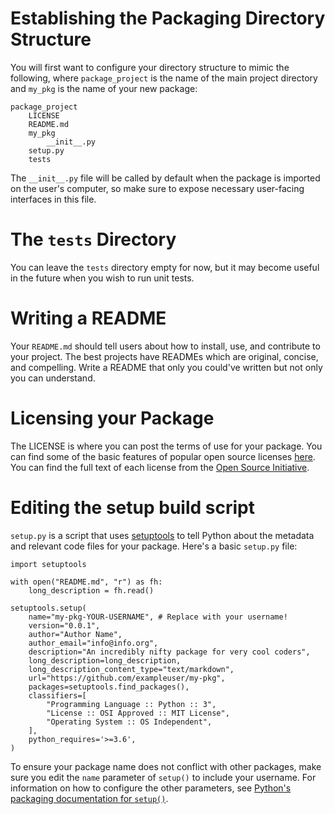 # Establishing the Packaging Directory Structure

You will first want to configure your directory structure to mimic the following, where `package_project` is the name of the main project directory and `my_pkg` is the name of your new package:

    package_project
        LICENSE
        README.md
        my_pkg
            __init__.py
        setup.py
        tests

The `__init__.py` file will be called by default when the package is imported on the user's computer, so make sure to expose necessary user-facing interfaces in this file.

# The `tests` Directory
You can leave the `tests` directory empty for now, but it may become useful in the future when you wish to run unit tests.

# Writing a README
Your `README.md` should tell users about how to install, use, and contribute to your project. The best projects have READMEs which are original, concise, and compelling. Write a README that only you could've written but not only you can understand.

# Licensing your Package
The LICENSE is where you can post the terms of use for your package. You can find some of the basic features of popular open source licenses [here](https://tldrlegal.com). You can find the full text of each license from the [Open Source Initiative](https://opensource.org/licenses).

# Editing the setup build script
`setup.py` is a script that uses [setuptools](https://packaging.python.org/key_projects/#setuptools) to tell Python about the metadata and relevant code files for your package. Here's a basic `setup.py` file:

    import setuptools

    with open("README.md", "r") as fh:
        long_description = fh.read()

    setuptools.setup(
        name="my-pkg-YOUR-USERNAME", # Replace with your username!
        version="0.0.1",
        author="Author Name",
        author_email="info@info.org",
        description="An incredibly nifty package for very cool coders",
        long_description=long_description,
        long_description_content_type="text/markdown",
        url="https://github.com/exampleuser/my-pkg",
        packages=setuptools.find_packages(),
        classifiers=[
            "Programming Language :: Python :: 3",
            "License :: OSI Approved :: MIT License",
            "Operating System :: OS Independent",
        ],
        python_requires='>=3.6',
    )

To ensure your package name does not conflict with other packages, make sure you edit the `name` parameter of `setup()` to include your username. For information on how to configure the other parameters, see [Python's packaging documentation for `setup()`](https://packaging.python.org/guides/distributing-packages-using-setuptools/#setup-args).

